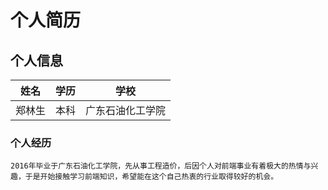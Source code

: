 # 个人简历

## 个人信息

|  姓名  | 学历 |       学校       |
|--------|------|------------------|
| 郑林生 | 本科 | 广东石油化工学院 |

### 个人经历

    2016年毕业于广东石油化工学院，先从事工程造价，后因个人对前端事业有着极大的热情与兴趣，于是开始接触学习前端知识，希望能在这个自己热衷的行业取得较好的机会。
